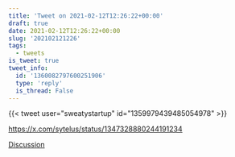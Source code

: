 ```yaml
---
title: 'Tweet on 2021-02-12T12:26:22+00:00'
draft: true
date: 2021-02-12T12:26:22+00:00
slug: '202102121226'
tags:
  - tweets
is_tweet: true
tweet_info:
  id: '1360082797600251906'
  type: 'reply'
  is_thread: False
---
```




{{< tweet user="sweatystartup" id="1359979439485054978" >}}

<https://x.com/sytelus/status/1347328880244191234>

[Discussion](https://x.com/sytelus/status/1360082797600251906)

